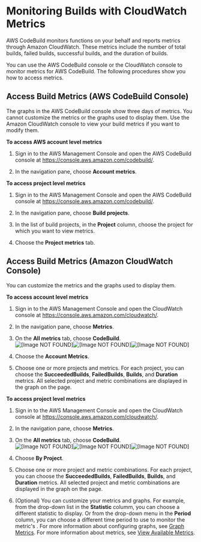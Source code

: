 # Monitoring Builds with CloudWatch Metrics<a name="monitoring-metrics"></a>

 AWS CodeBuild monitors functions on your behalf and reports metrics through Amazon CloudWatch\. These metrics include the number of total builds, failed builds, successful builds, and the duration of builds\. 

 You can use the AWS CodeBuild console or the CloudWatch console to monitor metrics for AWS CodeBuild\. The following procedures show you how to access metrics\. 

## Access Build Metrics \(AWS CodeBuild Console\)<a name="metrics-in-codebuild-console"></a>

The graphs in the AWS CodeBuild console show three days of metrics\. You cannot customize the metrics or the graphs used to display them\. Use the Amazon CloudWatch console to view your build metrics if you want to modify them\. <a name="cw-account-metrics-codebuild-console"></a>

**To access AWS account level metrics**

1. Sign in to the AWS Management Console and open the AWS CodeBuild console at [https://console\.aws\.amazon\.com/codebuild/](https://console.aws.amazon.com/codebuild/)\.

1.  In the navigation pane, choose **Account metrics**\. <a name="cw-project-codebuild-console"></a>

**To access project level metrics**

1. Sign in to the AWS Management Console and open the AWS CodeBuild console at [https://console\.aws\.amazon\.com/codebuild/](https://console.aws.amazon.com/codebuild/)\.

1.  In the navigation pane, choose **Build projects**\. 

1.  In the list of build projects, in the **Project** column, choose the project for which you want to view metrics\. 

1.  Choose the **Project metrics** tab\. 

## Access Build Metrics \(Amazon CloudWatch Console\)<a name="metrics-in-cloudwatch-console"></a>

 You can customize the metrics and the graphs used to display them\. <a name="cw-account-cloudwatch-console"></a>

**To access account level metrics**

1. Sign in to the AWS Management Console and open the CloudWatch console at [https://console\.aws\.amazon\.com/cloudwatch/](https://console.aws.amazon.com/cloudwatch/)\.

1.  In the navigation pane, choose **Metrics**\. 

1.  On the **All metrics** tab, choose **CodeBuild**\.   
![\[Image NOT FOUND\]](http://docs.aws.amazon.com/codebuild/latest/userguide/images/codebuild-metrics-in-cw.png)![\[Image NOT FOUND\]](http://docs.aws.amazon.com/codebuild/latest/userguide/)![\[Image NOT FOUND\]](http://docs.aws.amazon.com/codebuild/latest/userguide/)

1.  Choose the **Account Metrics**\. 

1.  Choose one or more projects and metrics\. For each project, you can choose the **SucceededBuilds**, **FailedBuilds**, **Builds**, and **Duration** metrics\. All selected project and metric combinations are displayed in the graph on the page\. <a name="cw-project-cloudwatch-console"></a>

**To access project level metrics**

1. Sign in to the AWS Management Console and open the CloudWatch console at [https://console\.aws\.amazon\.com/cloudwatch/](https://console.aws.amazon.com/cloudwatch/)\.

1.  In the navigation pane, choose **Metrics**\. 

1.  On the **All metrics** tab, choose **CodeBuild**\.   
![\[Image NOT FOUND\]](http://docs.aws.amazon.com/codebuild/latest/userguide/images/codebuild-metrics-in-cw.png)![\[Image NOT FOUND\]](http://docs.aws.amazon.com/codebuild/latest/userguide/)![\[Image NOT FOUND\]](http://docs.aws.amazon.com/codebuild/latest/userguide/)

1.  Choose **By Project**\. 

1.  Choose one or more project and metric combinations\. For each project, you can choose the **SucceededBuilds**, **FailedBuilds**, **Builds**, and **Duration** metrics\. All selected project and metric combinations are displayed in the graph on the page\. 

1.  \(Optional\) You can customize your metrics and graphs\. For example, from the drop\-down list in the **Statistic** columm, you can choose a different statistic to display\. Or from the drop\-down menu in the **Period** column, you can choose a different time period to use to monitor the metric's \. For more information about configuring graphs, see [Graph Metrics](http://docs.aws.amazon.com/AmazonCloudWatch/latest/monitoring/graph_metrics.html)\. For more information about metrics, see [View Available Metrics](http://docs.aws.amazon.com/AmazonCloudWatch/latest/monitoring/viewing_metrics_with_cloudwatch.html)\. 